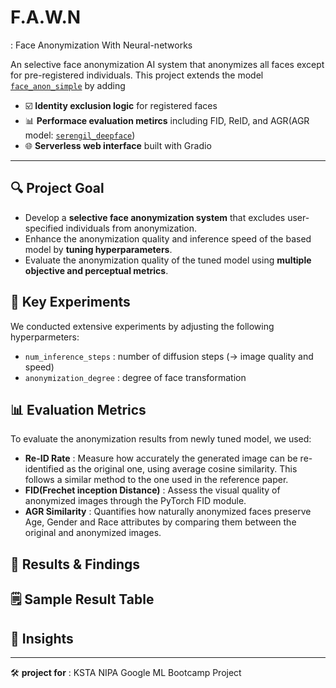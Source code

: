 # F.A.W.N
: Face Anonymization With Neural-networks

An selective face anonymization AI system that anonymizes all faces except for pre-registered individuals. This project extends the model [`face_anon_simple`](https://github.com/hanweikung/face_anon_simple) by adding
- ☑️ **Identity exclusion logic** for registered faces
- 📊 **Performace evaluation metircs** including FID, ReID, and AGR(AGR model: [`serengil_deepface`](https://github.com/serengil/deepface))
- 🌐 **Serverless web interface** built with Gradio

---
## 🔍 Project Goal
- Develop a **selective face anonymization system** that excludes user-specified individuals from anonymization.
- Enhance the anonymization quality and inference speed of the based model by **tuning hyperparameters**.
- Evaluate the anonymization quality of the tuned model using **multiple objective and perceptual metrics**.

## 🧪 Key Experiments
We conducted extensive experiments by adjusting the following hyperparmeters:
- `num_inference_steps` : number of diffusion steps (-> image quality and speed)
- `anonymization_degree` : degree of face transformation


## 📊 Evaluation Metrics
To evaluate the anonymization results from newly tuned model, we used:
- **Re-ID Rate** : Measure how accurately the generated image can be re-identified as the original one, using average cosine similarity. This follows a similar method to the one used in the reference paper.
- **FID(Frechet inception Distance)** : Assess the visual quality of anonymized images through the PyTorch FID module.
- **AGR Similarity** : Quantifies how naturally anonymized faces preserve Age, Gender and Race attributes by comparing them between the original and anonymized images.


## 💭 Results & Findings


## 🗒️ Sample Result Table


## 🧠 Insights

---
🛠️ **project for** : KSTA NIPA Google ML Bootcamp Project 


